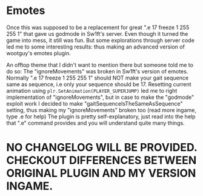 # Emotes

Once this was supposed to be a replacement for great ".e 17 freeze 1 255 255 1" that gave us godmode in Sw1ft's server.
Even though it turned the game into mess, it still was fun.
But some explorations through server code led me to some interesting results: thus making an advanced version of wootguy's emotes plugin.

An offtop theme that I didn't want to mention there but someone told me to do so:
The "ignoreMovements" was broken in Sw1ft's version of emotes. Normally ".e 17 freeze 1 255 255 1" should NOT make your gait sequence same as sequence, i.e only your sequence should be 17.
Resetting current animation using `plr.SetAnimation(PLAYER_SUPERJUMP)` led me to right implementation of "ignoreMovements", but in case to make the "godmode" exploit work I decided to make "gaitSequenceIsTheSameAsSequence" setting, thus making my "ignoreMovements" broken too (read more ingame, type .e for help)
The plugin is pretty self-explanatory, just read into the help that ".e" command provides and you will understand quite many things.

# NO CHANGELOG WILL BE PROVIDED. CHECKOUT DIFFERENCES BETWEEN ORIGINAL PLUGIN AND MY VERSION INGAME.
